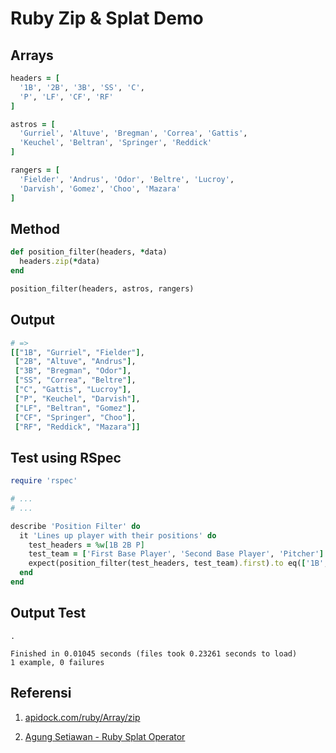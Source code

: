 # Ruby Zip & Splat Demo

## Arrays

```ruby
headers = [
  '1B', '2B', '3B', 'SS', 'C',
  'P', 'LF', 'CF', 'RF'
]

astros = [
  'Gurriel', 'Altuve', 'Bregman', 'Correa', 'Gattis',
  'Keuchel', 'Beltran', 'Springer', 'Reddick'
]

rangers = [
  'Fielder', 'Andrus', 'Odor', 'Beltre', 'Lucroy',
  'Darvish', 'Gomez', 'Choo', 'Mazara'
]
```

## Method

```ruby
def position_filter(headers, *data)
  headers.zip(*data)
end

position_filter(headers, astros, rangers)
```

## Output

```ruby
# =>
[["1B", "Gurriel", "Fielder"],
 ["2B", "Altuve", "Andrus"],
 ["3B", "Bregman", "Odor"],
 ["SS", "Correa", "Beltre"],
 ["C", "Gattis", "Lucroy"],
 ["P", "Keuchel", "Darvish"],
 ["LF", "Beltran", "Gomez"],
 ["CF", "Springer", "Choo"],
 ["RF", "Reddick", "Mazara"]]
```

## Test using RSpec

```ruby
require 'rspec'

# ...
# ...

describe 'Position Filter' do
  it 'Lines up player with their positions' do
    test_headers = %w[1B 2B P]
    test_team = ['First Base Player', 'Second Base Player', 'Pitcher']
    expect(position_filter(test_headers, test_team).first).to eq(['1B', 'First Base Player'])
  end
end
```

## Output Test

```
.

Finished in 0.01045 seconds (files took 0.23261 seconds to load)
1 example, 0 failures
```

## Referensi

1. [apidock.com/ruby/Array/zip](https://apidock.com/ruby/Array/zip)

2. [Agung Setiawan - Ruby Splat Operator](https://agung-setiawan.com/ruby-splat-operator/)
